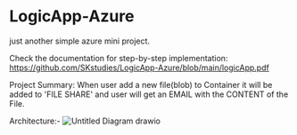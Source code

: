 # LogicApp-Azure
just another simple azure mini project.

Check the documentation for step-by-step implementation: https://github.com/SKstudies/LogicApp-Azure/blob/main/logicApp.pdf

Project Summary: When user add a new file(blob) to Container it will be added to 'FILE SHARE' and user will get an EMAIL with the CONTENT of the File.

Architecture:-
![Untitled Diagram drawio](https://github.com/SKstudies/LogicApp-Azure/assets/90096320/87d9e2bd-4751-427a-8007-7ec756ebad77)

